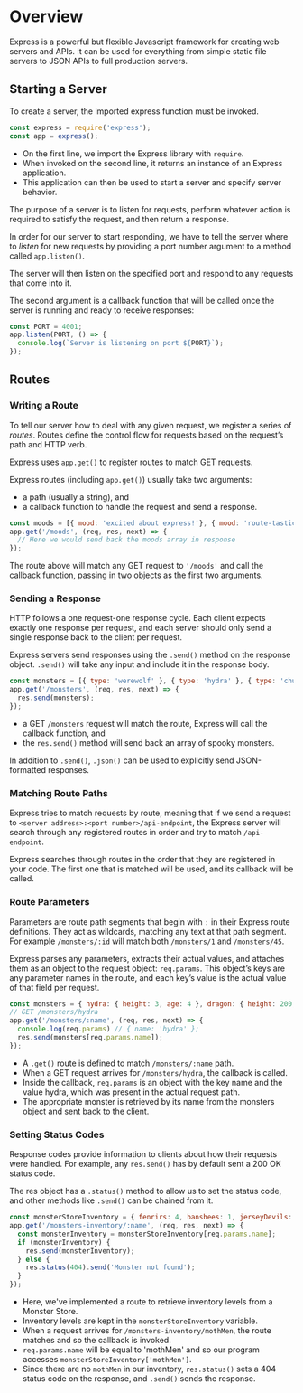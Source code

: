 # Overview

Express is a powerful but flexible Javascript framework for creating web servers and APIs. It can be used for everything from simple static file servers to JSON APIs to full production servers.

## Starting a Server

To create a server, the imported express function must be invoked.
```js
const express = require('express');
const app = express();
```
- On the first line, we import the Express library with `require`. 
- When invoked on the second line, it returns an instance of an Express application. 
- This application can then be used to start a server and specify server behavior.

The purpose of a server is to listen for requests, perform whatever action is required to satisfy the request, and then return a response.

In order for our server to start responding, we have to tell the server where to *listen* for new requests by providing a port number argument to a method called `app.listen()`.

The server will then listen on the specified port and respond to any requests that come into it.

The second argument is a callback function that will be called once the server is running and ready to receive responses:
```js
const PORT = 4001;
app.listen(PORT, () => {
  console.log(`Server is listening on port ${PORT}`);
});
```

## Routes

### Writing a Route

To tell our server how to deal with any given request, we register a series of *routes*. Routes define the control flow for requests based on the request’s path and HTTP verb.

Express uses `app.get()` to register routes to match GET requests. 

Express routes (including `app.get()`) usually take two arguments:
- a path (usually a string), and 
- a callback function to handle the request and send a response.
```js
const moods = [{ mood: 'excited about express!'}, { mood: 'route-tastic!' }];
app.get('/moods', (req, res, next) => {
  // Here we would send back the moods array in response
});
```
The route above will match any GET request to `'/moods'` and call the callback function, passing in two objects as the first two arguments.

### Sending a Response

HTTP follows a one request-one response cycle. Each client expects exactly one response per request, and each server should only send a single response back to the client per request.

Express servers send responses using the `.send()` method on the response object. `.send()` will take any input and include it in the response body.
```js
const monsters = [{ type: 'werewolf' }, { type: 'hydra' }, { type: 'chupacabra' }];
app.get('/monsters', (req, res, next) => {
  res.send(monsters);
});
```
- a GET `/monsters` request will match the route, Express will call the callback function, and 
- the `res.send()` method will send back an array of spooky monsters.

In addition to `.send()`, `.json()` can be used to explicitly send JSON-formatted responses.

### Matching Route Paths

Express tries to match requests by route, meaning that if we send a request to `<server address>:<port number>/api-endpoint`, the Express server will search through any registered routes in order and try to match `/api-endpoint`.

Express searches through routes in the order that they are registered in your code. The first one that is matched will be used, and its callback will be called.

### Route Parameters

Parameters are route path segments that begin with `:` in their Express route definitions. They act as wildcards, matching any text at that path segment. For example `/monsters/:id` will match both `/monsters/1` and `/monsters/45`.

Express parses any parameters, extracts their actual values, and attaches them as an object to the request object: `req.params`. This object’s keys are any parameter names in the route, and each key’s value is the actual value of that field per request.

```js
const monsters = { hydra: { height: 3, age: 4 }, dragon: { height: 200, age: 350 } };
// GET /monsters/hydra
app.get('/monsters/:name', (req, res, next) => {
  console.log(req.params) // { name: 'hydra' };
  res.send(monsters[req.params.name]);
});
```
- A `.get()` route is defined to match `/monsters/:name` path.
- When a GET request arrives for `/monsters/hydra`, the callback is called.
- Inside the callback, `req.params` is an object with the key name and the value hydra, which was present in the actual request path.
- The appropriate monster is retrieved by its name from the monsters object and sent back to the client.

### Setting Status Codes

Response codes provide information to clients about how their requests were handled. For example, any `res.send()` has by default sent a 200 OK status code.

The res object has a `.status()` method to allow us to set the status code, and other methods like `.send()` can be chained from it.
```js
const monsterStoreInventory = { fenrirs: 4, banshees: 1, jerseyDevils: 4, krakens: 3 };
app.get('/monsters-inventory/:name', (req, res, next) => {
  const monsterInventory = monsterStoreInventory[req.params.name];
  if (monsterInventory) {
    res.send(monsterInventory);
  } else {
    res.status(404).send('Monster not found');
  }
});
```
- Here, we've implemented a route to retrieve inventory levels from a Monster Store.
- Inventory levels are kept in the `monsterStoreInventory` variable. 
- When a request arrives for `/monsters-inventory/mothMen`, the route matches and so the callback is invoked.
- `req.params.name` will be equal to 'mothMen' and so our program accesses `monsterStoreInventory['mothMen']`.
- Since there are no `mothMen` in our inventory, `res.status()` sets a 404 status code on the response, and `.send()` sends the response.
